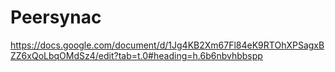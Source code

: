 # Peersynac
https://docs.google.com/document/d/1Jg4KB2Xm67Fl84eK9RTOhXPSagxBZZ6xQoLbqOMdSz4/edit?tab=t.0#heading=h.6b6nbvhbbspp

